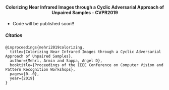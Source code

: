 #### <p align= 'center'> Colorizing Near Infrared Images through a Cyclic Adversarial Approach of Unpaired Samples - CVPR2019 </p>



* Code will be published soon!!



##### Citation
```
@inproceedings{mehri2019colorizing,
  title={Colorizing Near Infrared Images through a Cyclic Adversarial Approach of Unpaired Samples},
  author={Mehri, Armin and Sappa, Angel D},
  booktitle={Proceedings of the IEEE Conference on Computer Vision and Pattern Recognition Workshops},
  pages={0--0},
  year={2019}
}
```
